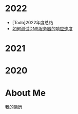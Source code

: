 ﻿# 2022
- [Todo]2022年度总结
- [如何测试DNS服务器的响应速度](https://jia9izhang.github.io/docs/DNS响应速度测试.md) 

# 2021

# 2020

# About Me
[我的简历](https://jia9izhang.github.io/docs/resume.md)